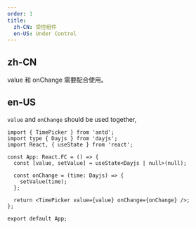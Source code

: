 ```yaml
---
order: 1
title:
  zh-CN: 受控组件
  en-US: Under Control
---
```


## zh-CN

value 和 onChange 需要配合使用。

## en-US

`value` and `onChange` should be used together,

```tsx
import { TimePicker } from 'antd';
import type { Dayjs } from 'dayjs';
import React, { useState } from 'react';

const App: React.FC = () => {
  const [value, setValue] = useState<Dayjs | null>(null);

  const onChange = (time: Dayjs) => {
    setValue(time);
  };

  return <TimePicker value={value} onChange={onChange} />;
};

export default App;
```
